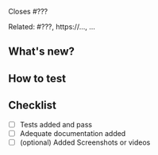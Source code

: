 Closes #???

<!-- Mention the issue this closes if applicable -->

Related: #???, https://..., ...

<!-- List any PRs, issues, and links that might benefit reviewers build context around your work -->

## What's new?

<!-- List the major changes of this PR -->

## How to test

<!-- List how reviewers can poke at the addition in this PR -->

## Checklist

- [ ] Tests added and pass
- [ ] Adequate documentation added
- [ ] (optional) Added Screenshots or videos
